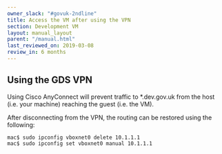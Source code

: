 ```yaml
---
owner_slack: "#govuk-2ndline"
title: Access the VM after using the VPN
section: Development VM
layout: manual_layout
parent: "/manual.html"
last_reviewed_on: 2019-03-08
review_in: 6 months
---
```


## Using the GDS VPN

Using Cisco AnyConnect will prevent traffic to *.dev.gov.uk from the host (i.e.
your machine) reaching the guest (i.e. the VM).

After disconnecting from the VPN, the routing can be restored using the following:

```
mac$ sudo ipconfig vboxnet0 delete 10.1.1.1
mac$ sudo ipconfig set vboxnet0 manual 10.1.1.1
```

